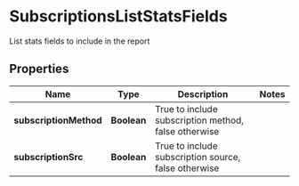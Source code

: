 

# SubscriptionsListStatsFields

List stats fields to include in the report

## Properties

| Name | Type | Description | Notes |
|------------ | ------------- | ------------- | -------------|
|**subscriptionMethod** | **Boolean** | True to include subscription method, false otherwise |  |
|**subscriptionSrc** | **Boolean** | True to include subscription source, false otherwise |  |



